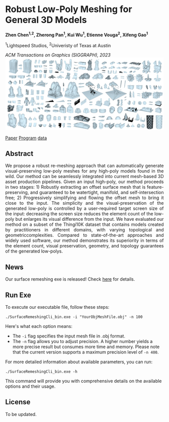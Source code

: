 # Robust Low-Poly Meshing for General 3D Models
**Zhen Chen<sup>1,2</sup>, Zherong Pan<sup>1</sup>, Kui Wu<sup>1</sup>, Etienne Vouga<sup>2</sup>, Xifeng Gao<sup>1</sup>**

<sup>1</sup>Lightspeed Studios, <sup>2</sup>Univeristy of Texas at Austin

*ACM Transactions on Graphics (SIGGRAPH), 2023*
![](imgs/gallery_24dpi.jpg)

[Paper](paper/Robust_Self_Collision_Free_Remeshing.pdf) [Program](exe/RoLoPM_EXE.zip) [data](https://www.dropbox.com/scl/fo/9smmsvajzn4qj23s9xfoj/h?rlkey=g27cj058urro6rroqb1zffmxz&dl=0)

## Abstract
<p style="text-align: justify;">
We propose a robust re-meshing approach that can automatically generate visual-preserving low-poly meshes for any high-poly models found in the wild. Our method can be seamlessly integrated into current mesh-based 3D asset production pipelines. Given an input high-poly, our method proceeds in two stages: 1) Robustly extracting an offset surface mesh that is feature-preserving, and guaranteed to be watertight, manifold, and self-intersection free; 2) Progressively simplifying and flowing the offset mesh to bring it close to the input. The simplicity and the visual-preservation of the generated low-poly is controlled by a user-required target screen size of the input: decreasing the screen size reduces the element count of the low-poly but enlarges its visual difference from the input. We have evaluated our method on a subset of the Thingi10K dataset that contains models created by practitioners in different domains, with varying topological and geometriccomplexities. Compared to state-of-the-art approaches and widely used software, our method demonstrates its superiority in terms of the element count, visual preservation, geometry, and topology guarantees of the generated low-polys.
</p>

## News
Our surface remeshing exe is released! Check [here](exe/RoLoPM_EXE.zip) for details. 

## Run Exe
To execute our executable file, follow these steps:

```
./SurfaceRemeshingCli_bin.exe -i "YourObjMeshFile.obj" -n 100
```

Here's what each option means:

- The `-i` flag specifies the input mesh file in .obj format.
- The `-n` flag allows you to adjust precision. A higher number yields a more precise result but consumes more time and memory. Please note that the current version supports a maximum precision level of `-n 400`.

For more detailed information about available parameters, you can run:

```
./SurfaceRemeshingCli_bin.exe -h
```

This command will provide you with comprehensive details on the available options and their usage.


## License
To be updated.
